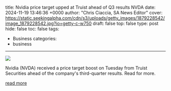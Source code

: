 title: Nvidia price target upped at Truist ahead of Q3 results NVDA
date: 2024-11-19 13:46:36 +0000
author: "Chris Ciaccia, SA News Editor"
cover: https://static.seekingalpha.com/cdn/s3/uploads/getty_images/1879228542/image_1879228542.jpg?io=getty-c-w750
draft: false
top: false
type: post
hide: false
toc: false
tags:
  - Business
categories:
  - business
---

![](https://static.seekingalpha.com/cdn/s3/uploads/getty_images/1879228542/image_1879228542.jpg?io=getty-c-w750)

Nvidia (NVDA) received a price target boost on Tuesday from Truist Securities ahead of the company's third-quarter results. Read for more.

[read more](https://seekingalpha.com/news/4306727-nvidia-price-target-upped-at-truist-ahead-of-q3-results)
